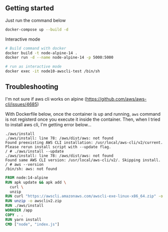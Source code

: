 ## Getting started

Just run the command below

```bash
docker-compose up --build -d
```

Interactive mode

```bash
# Build command with docker
docker build -t node-alpine-14 .
docker run -d --name node-alpine-14 -p 5000:5000

# run as interactive mode
docker exec -it node10-awscli-test /bin/sh
```

## Troubleshooting

I'm not sure if aws cli works on alpine (https://github.com/aws/aws-cli/issues/4685)

With Dockerfile below, once the container is up and running, `aws` command is not registerd once you execute it inside the container. Then, when I tried to install aws cli, I'm getting error below...

```text
./aws/install
./aws/install: line 78: /aws/dist/aws: not found
Found preexisting AWS CLI installation: /usr/local/aws-cli/v2/current. Please rerun install script with --update flag.
/ # ./aws/install --update
./aws/install: line 78: /aws/dist/aws: not found
Found same AWS CLI version: /usr/local/aws-cli/v2/. Skipping install.
/ # aws --version
/bin/sh: aws: not found
```

```Dockerfile
FROM node:14-alpine
RUN apk update && apk add \
  curl \
  unzip
RUN curl "https://awscli.amazonaws.com/awscli-exe-linux-x86_64.zip" -o "awscliv2.zip"
RUN unzip -o awscliv2.zip
RUN ./aws/install
WORKDIR /app
COPY . .
RUN yarn install
CMD ["node", "index.js"]
```
